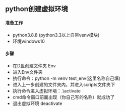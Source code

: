 ## python创建虚拟环境
#### 准备工作

 - python3.8.8 (python3.3以上自带venv模块) 
 - 环境windows10
 #### 步骤
 - 在D盘创建文件夹 Env
 - 进入Env文件夹
 - 执行命令：python -m  venv  test_env(这里名称自己填)
 - 进入上一步创建的文件夹内，并进入scripts文件夹下
 - 执行命令进入虚拟环境：.\activate
 - cmd命令窗口前面出现（你自己写的名称）就成功了
 - 退出虚拟环境 deactivate

